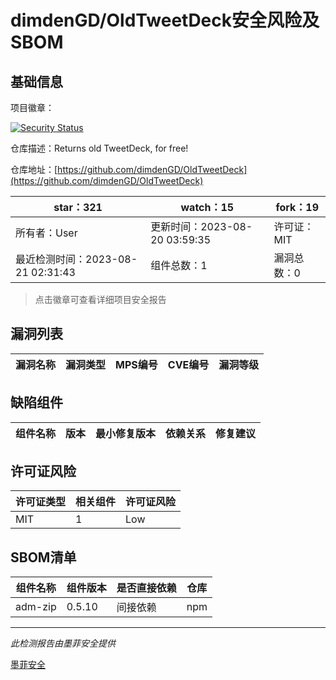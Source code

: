# dimdenGD/OldTweetDeck安全风险及SBOM

## 基础信息

项目徽章：

[![Security Status](https://www.murphysec.com/platform3/v31/badge/1693329954672762880.svg)](https://www.murphysec.com/console/report/1693329954257526784/1693329954672762880)

仓库描述：Returns old TweetDeck, for free!

仓库地址：[https://github.com/dimdenGD/OldTweetDeck](https://github.com/dimdenGD/OldTweetDeck)

| star：321 | watch：15 | fork：19 |
| ----------- | -------------- | ------------ |
| 所有者：User | 更新时间：2023-08-20 03:59:35 | 许可证：MIT |
| 最近检测时间：2023-08-21 02:31:43 | 组件总数：1 | 漏洞总数：0 |

> 点击徽章可查看详细项目安全报告



## 漏洞列表

| 漏洞名称 | 漏洞类型 | MPS编号 | CVE编号 | 漏洞等级 |
| ------- | ------ | ------- | ------ | ----- |





## 缺陷组件

| 组件名称 | 版本 | 最小修复版本 | 依赖关系 | 修复建议 |
| -------- | ---- | ------------ | -------- | -------- |





## 许可证风险

| 许可证类型 | 相关组件 | 许可证风险 |
| ---------- | -------- | ---------- |
|MIT|1|Low|




## SBOM清单

| 组件名称 | 组件版本 | 是否直接依赖 | 仓库 |
| -------- | -------- | ------------ | ---- |
|adm-zip|0.5.10|间接依赖|npm|


------

*此检测报告由墨菲安全提供*

[墨菲安全](www.murphysec.com)